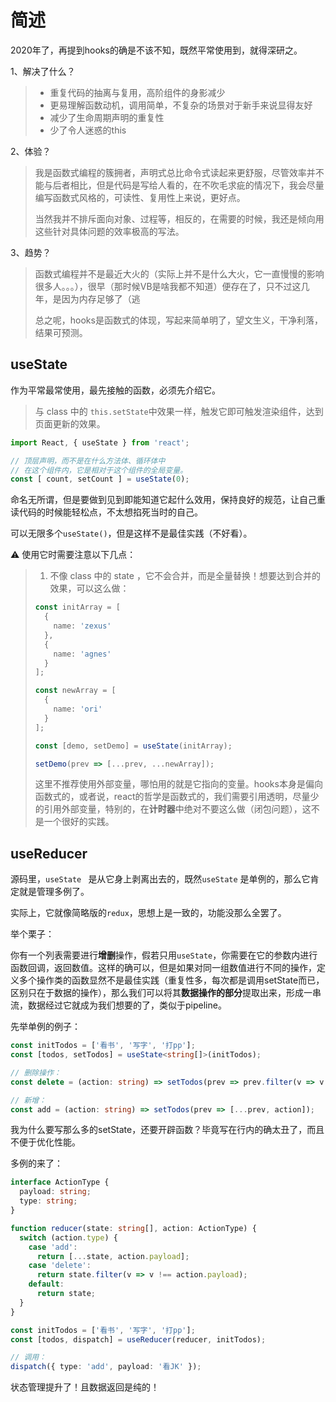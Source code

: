

# 简述

2020年了，再提到hooks的确是不该不知，既然平常使用到，就得深研之。

1、解决了什么？

> - 重复代码的抽离与复用，高阶组件的身影减少
> - 更易理解函数动机，调用简单，不复杂的场景对于新手来说显得友好
> - 减少了生命周期声明的重复性
> - 少了令人迷惑的this

2、体验？

> 我是函数式编程的簇拥者，声明式总比命令式读起来更舒服，尽管效率并不能与后者相比，但是代码是写给人看的，在不吹毛求疵的情况下，我会尽量编写函数式风格的，可读性、复用性上来说，更好点。
>
> 当然我并不排斥面向对象、过程等，相反的，在需要的时候，我还是倾向用这些针对具体问题的效率极高的写法。

3、趋势？

> 函数式编程并不是最近大火的（实际上并不是什么大火，它一直慢慢的影响很多人。。。），很早（那时候VB是啥我都不知道）便存在了，只不过这几年，是因为内存足够了（逃
>
> 总之呢，hooks是函数式的体现，写起来简单明了，望文生义，干净利落，结果可预测。



## useState

作为平常最常使用，最先接触的函数，必须先介绍它。

> 与 class 中的 `this.setState`中效果一样，触发它即可触发渲染组件，达到页面更新的效果。

```typescript
import React, { useState } from 'react';

// 顶层声明，而不是在什么方法体、循环体中
// 在这个组件内，它是相对于这个组件的全局变量。
const [ count, setCount ] = useState(0);
```

命名无所谓，但是要做到见到即能知道它起什么效用，保持良好的规范，让自己重读代码的时候能轻松点，不太想掐死当时的自己。

可以无限多个`useState()`，但是这样不是最佳实践（不好看）。



⚠️ 使用它时需要注意以下几点：

> 1. 不像 class 中的 state ，它不会合并，而是全量替换！想要达到合并的效果，可以这么做：
>
> ```typescript
> const initArray = [
>   {
>     name: 'zexus'
>   },
>   {
>     name: 'agnes'
>   }
> ];
> 
> const newArray = [
>   {
>     name: 'ori'
>   }
> ];
> 
> const [demo, setDemo] = useState(initArray);
> 
> setDemo(prev => [...prev, ...newArray]);
> ```
>
> 这里不推荐使用外部变量，哪怕用的就是它指向的变量。hooks本身是偏向函数式的，或者说，react的哲学是函数式的，我们需要引用透明，尽量少的引用外部变量，特别的，在**计时器**中绝对不要这么做（闭包问题），这不是一个很好的实践。



## useReducer

源码里，`useState ` 是从它身上剥离出去的，既然`useState` 是单例的，那么它肯定就是管理多例了。

实际上，它就像简略版的`redux`，思想上是一致的，功能没那么全罢了。

举个栗子：

你有一个列表需要进行**增删**操作，假若只用`useState`，你需要在它的参数内进行函数回调，返回数值。这样的确可以，但是如果对同一组数值进行不同的操作，定义多个操作类的函数显然不是最佳实践（重复性多，每次都是调用setState而已，区别只在于数据的操作），那么我们可以将其**数据操作的部分**提取出来，形成一串流，数据经过它就成为我们想要的了，类似于pipeline。

先举单例的例子：

```typescript
const initTodos = ['看书', '写字', '打pp'];
const [todos, setTodos] = useState<string[]>(initTodos);

// 删除操作：
const delete = (action: string) => setTodos(prev => prev.filter(v => v !== action));

// 新增：
const add = (action: string) => setTodos(prev => [...prev, action]);
```

我为什么要写那么多的setState，还要开辟函数？毕竟写在行内的确太丑了，而且不便于优化性能。

多例的来了：

```typescript
interface ActionType {
  payload: string;
  type: string;
}

function reducer(state: string[], action: ActionType) {
  switch (action.type) {
    case 'add': 
      return [...state, action.payload];
    case 'delete':
      return state.filter(v => v !== action.payload);
    default: 
      return state;
  }
}

const initTodos = ['看书', '写字', '打pp'];
const [todos, dispatch] = useReducer(reducer, initTodos);

// 调用：
dispatch({ type: 'add', payload: '看JK' });
```

状态管理提升了！且数据返回是纯的！